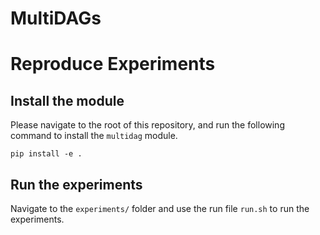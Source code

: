 # MultiDAGs


# Reproduce Experiments

## Install the module
Please navigate to the root of this repository, and run the following command to install the `multidag` module.
```
pip install -e .
```

## Run the experiments
Navigate to the `experiments/` folder and use the run file `run.sh` to run the experiments. 

